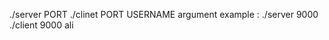 ./server PORT
./clinet PORT USERNAME
argument example : ./server 9000
                   ./client 9000 ali